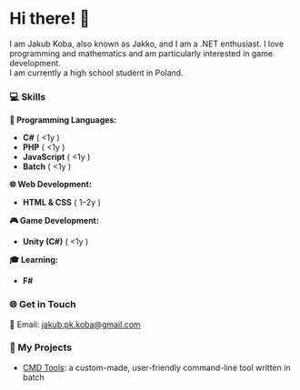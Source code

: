 # Hi there! 👋

I am Jakub Koba, also known as Jakko, and I am a .NET enthusiast. I love programming and mathematics and am particularly interested in game development.  
I am currently a high school student in Poland.  

### 💻 Skills  
**🐍 Programming Languages:**  
- **C#** ( <1y )  
- **PHP** ( <1y )  
- **JavaScript** ( <1y )
- **Batch** ( <1y )

**🌐 Web Development:**  
- **HTML & CSS** ( 1–2y )  

**🎮 Game Development:**  
- **Unity (C#)** ( <1y )  

**🎓 Learning:**  
- **F#**

### 🌐 Get in Touch  
📧 Email: [jakub.pk.koba@gmail.com](mailto:jakub.pk.koba@gmail.com)  

### 📂 My Projects  
- [CMD Tools](https://github.com/dev-jakko/CMD-Tools): a custom-made, user-friendly command-line tool written in batch
